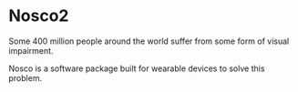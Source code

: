 # Nosco2

Some 400 million people around the world suffer from some form of visual impairment. 

Nosco is a software package built for wearable devices to solve this problem.
